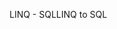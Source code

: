 <span data-ttu-id="72f4f-101">LINQ - SQL</span><span class="sxs-lookup"><span data-stu-id="72f4f-101">LINQ to SQL</span></span>